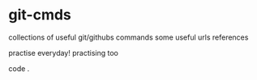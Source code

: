 # git-cmds
collections of useful git/githubs commands
some useful urls references

practise everyday!
practising too

code .
